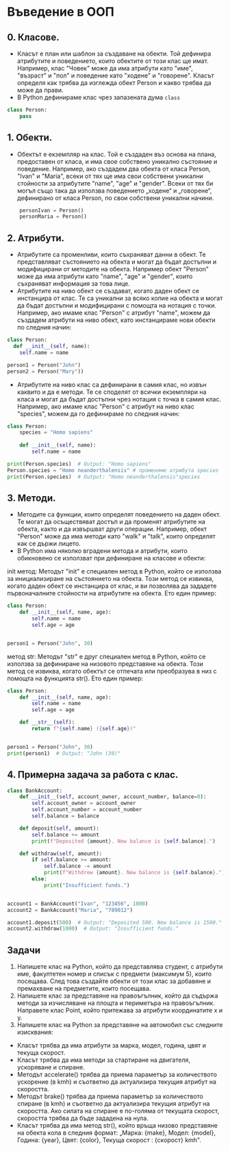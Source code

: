 Въведение в ООП
==============================================================================

## 0. Класове.

- Класът е план или шаблон за създаване на обекти. Той дефинира атрибутите и поведението, 
които обектите от този клас ще имат. Например, клас "Човек" може да има атрибути като "име", "възраст" и "пол" 
и поведение като "ходене" и "говорене". Класът определя как трябва да изглежда обект Person и какво трябва да може да прави. <br>
- В Python дефинираме клас чрез запазената дума ```class``` <br>
```python
class Person:
    pass
```


## 1. Обекти.

- Обектът е екземпляр на клас. Той е създаден въз основа на плана, предоставен от класа, и има свое собствено уникално състояние и поведение. 
Например, ако създадем два обекта от класа Person, "Ivan" и "Maria", всеки от тях ще има свои собствени уникални стойности за атрибутите "name", "age" 
и "gender". Всеки от тях би могъл също така да използва поведението „ходене“ и „говорене“, дефинирано от класа Person, по свои собствени уникални начини. <br>
```python
    personIvan = Person()
    personMaria = Person()
```


## 2. Атрибути.

- Атрибутите са променливи, които съхраняват данни в обект. Те представляват състоянието на обекта и могат да бъдат достъпни и модифицирани от 
методите на обекта. Например обект "Person" може да има атрибути като "name", "age" и "gender", които съхраняват информация за това лице. <br>
- Атрибутите на ниво обект се създават, когато даден обект се инстанцира от клас. Те са уникални за всяко копие на обекта и могат да бъдат 
достъпни и модифицирани с помощта на нотация с точки. Например, ако имаме клас "Person" с атрибут "name", можем да създадем атрибути на ниво обект, 
като инстанцираме нови обекти по следния начин:<br>
```python
class Person:
  def __init__(self, name):
    self.name = name

person1 = Person("John")
person2 = Person("Mary")) 
```

- Атрибутите на ниво клас са дефинирани в самия клас, но извън каквито и да е методи. Те се споделят от всички екземпляри на класа и могат 
да бъдат достъпни чрез нотация с точка в самия клас. Например, ако имаме клас "Person" с атрибут на ниво клас "species", можем да го дефинираме 
по следния начин:<br>
```python
class Person:
    species = "Homo sapiens"
    
    def __init__(self, name):
        self.name = name

print(Person.species)  # Output: "Homo sapiens"
Person.species = "Homo neanderthalensis" # променяме атрибута species
print(Person.species)  # Output: "Homo neanderthalensis"species
```


## 3. Методи.

- Методите са функции, които определят поведението на даден обект. Те могат да осъществяват достъп и да променят атрибутите на обекта, както и 
да извършват други операции. Например, обект "Person" може да има методи като "walk" и "talk", които определят как се държи лицето. <br>
- В Python има няколко вградени метода и атрибути, които обикновено се използват при дефиниране на класове и обекти: <br>

init метод: Методът "init" е специален метод в Python, който се използва за инициализиране на състоянието на обекта. 
Този метод се извиква, когато даден обект се инстанцира от клас, и ви позволява да зададете първоначалните стойности на атрибутите на обекта. 
Ето един пример: <br>
```python
class Person:
    def __init__(self, name, age):
        self.name = name
        self.age = age


person1 = Person("John", 30)
```
      
метод str: Методът "str" е друг специален метод в Python, който се използва за дефиниране на низовото представяне на обекта. 
      Този метод се извиква, когато обектът се отпечата или преобразува в низ с помощта на функцията str(). Ето един пример: <br>
```python
class Person:
    def __init__(self, name, age):
        self.name = name
        self.age = age

    def __str__(self):
        return f"{self.name} ({self.age})"


person1 = Person("John", 30)
print(person1)  # Output: "John (30)"
```

## 4. Примерна задача за работа с клас.
```python
class BankAccount:
    def __init__(self, account_owner, account_number, balance=0):
        self.account_owner = account_owner
        self.account_number = account_number
        self.balance = balance

    def deposit(self, amount):
        self.balance += amount
        print(f"Deposited {amount}. New balance is {self.balance}.")

    def withdraw(self, amount):
        if self.balance >= amount:
            self.balance -= amount
            print(f"Withdrew {amount}. New balance is {self.balance}.")
        else:
            print("Insufficient funds.")


account1 = BankAccount("Ivan", "123456", 1000)
account2 = BankAccount("Maria", "789012")

account1.deposit(500)  # Output: "Deposited 500. New balance is 1500."
account2.withdraw(1000)  # Output: "Insufficient funds."

```


## Задачи
1. Напишете клас на Python, който да представлява студент, с атрибути име, факултетен номер и списък с предмети (максимум 5), които посещава. След това създайте обекти от този клас за добавяне и премахване на предметите, които посещава.
2. Напишете клас за представяне на правоъгълник, който да съдържа методи за изчисляване на площта и периметъра на правоъгълник. Направете клас Point, който притежава за атрибути координатите x и y.
3. Напишете клас на Python за представяне на автомобил със следните изисквания:
- Класът трябва да има атрибути за марка, модел, година, цвят и текуща скорост.
- Класът трябва да има методи за стартиране на двигателя, ускоряване и спиране.
- Методът accelerate() трябва да приема параметър за количеството ускорение (в kmh) и съответно да актуализира текущия атрибут на скоростта.
- Методът brake() трябва да приема параметър за количеството спиране (в kmh) и съответно да актуализира текущия атрибут на скоростта. Ако силата на спиране е по-голяма от текущата скорост, скоростта трябва да бъде зададена на нула.
- Класът трябва да има метод str(), който връща низово представяне на обекта кола в следния формат: „Марка: {make}, Модел: {model}, Година: {year}, Цвят: {color}, Текуща скорост : {скорост} kmh".
